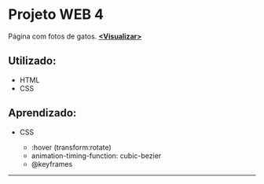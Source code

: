# Projeto WEB 4
Página com fotos de gatos. __[<Visualizar\>](https://hlays.github.io/learning-web/MP-3-Frases-com-Bootstrap/)__



## Utilizado:

- HTML
- CSS

## Aprendizado:

- CSS 

    - :hover (transform:rotate)
    - animation-timing-function: cubic-bezier
    - @keyframes

---

